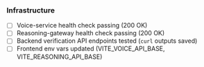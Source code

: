 ### **Infrastructure**

- [ ] Voice-service health check passing (200 OK)
- [ ] Reasoning-gateway health check passing (200 OK)
- [ ] Backend verification API endpoints tested (`curl` outputs saved)
- [ ] Frontend env vars updated (VITE_VOICE_API_BASE, VITE_REASONING_API_BASE)
